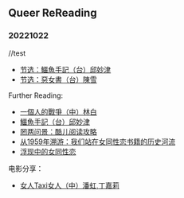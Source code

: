 ## Queer ReReading
### 20221022
//test
- [节选：鱷魚手記（台）邱妙津](https://rereadqueer.github.io/20221022/鳄鱼手记节选.pdf)<br>
- [节选：惡女書（台）陳雪](https://rereadqueer.github.io/20221022/惡女書節選.pdf)<br>


Further Reading:
- [一個人的戰爭（中）林白](https://rereadqueer.github.io/20221022/一个人的战争.pdf)<br>
- [鱷魚手記（台）邱妙津](https://rereadqueer.github.io/20221022/鳄鱼手记.pdf)<br>
- [罔两问景：酷儿阅读攻略](https://rereadqueer.github.io/20221022/罔两问景：酷儿阅读攻略.pdf)<br>
- [从1959年溯游：我们站在女同性恋书籍的历史河流](https://mp.weixin.qq.com/s/BgHJSs7Cz65bAQnChKnB3w)<br>
- [浮现中的女同性恋](https://zh.b-ok.global/book/5978995/7f996c)<br>

电影分享：
- [女人Taxi女人（中）潘虹,丁嘉莉](https://www.bilibili.com/video/BV1Ms411o7cK/?spm_id_from=333.337.search-card.all.click)<br>
